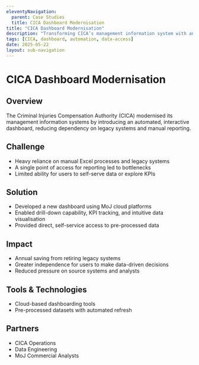 ```yaml
---
eleventyNavigation:
  parent: Case Studies
  title: CICA Dashboard Modernisation
title: "CICA Dashboard Modernisation"
description: "Transforming CICA’s management information system with an automated, user-friendly dashboard."
tags: [CICA, dashboard, automation, data-access]
date: 2025-05-22
layout: sub-navigation
---
```


# CICA Dashboard Modernisation

## Overview
The Criminal Injuries Compensation Authority (CICA) modernised its management information systems by introducing an automated, interactive dashboard, reducing dependency on legacy systems and manual reporting.

## Challenge
- Heavy reliance on manual Excel processes and legacy systems
- A single point of access for reporting led to bottlenecks
- Limited ability for users to self-serve data or explore KPIs

## Solution
- Developed a new dashboard using MoJ cloud platforms
- Enabled drill-down capability, KPI tracking, and intuitive data visualisation
- Provided direct, self-service access to pre-processed data

## Impact
- Annual saving from retiring legacy systems
- Greater independence for users to make data-driven decisions
- Reduced pressure on source systems and analysts

## Tools & Technologies
- Cloud-based dashboarding tools
- Pre-processed datasets with automated refresh

## Partners
- CICA Operations
- Data Engineering
- MoJ Commercial Analysts
